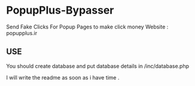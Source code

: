 # PopupPlus-Bypasser
Send Fake Clicks For Popup Pages to make click money
Website : popupplus.ir


## USE

You should create database and put database details in /inc/database.php



I will write the readme as soon as i have time . 

